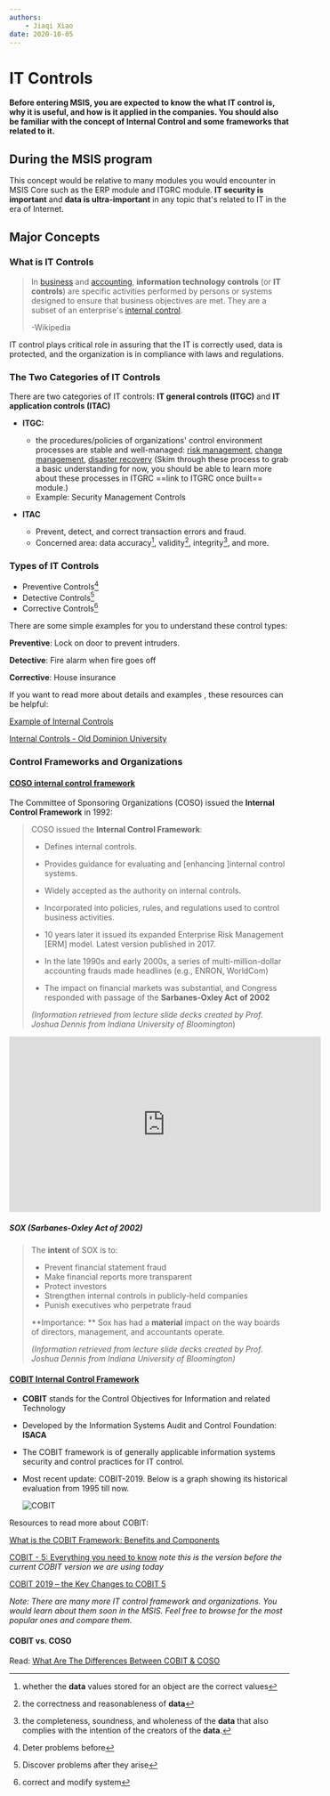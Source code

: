 ```yaml
---
authors:
    - Jiaqi Xiao
date: 2020-10-05
---
```


# IT Controls

**Before entering MSIS, you are expected to know the what IT control is, why it is useful, and how is it applied in the companies. You should also be familiar with the concept of Internal Control and some frameworks that related to it.**

## During the MSIS program

This concept would be relative to many modules you would encounter in MSIS Core such as the ERP module and ITGRC module. **IT security is important** and **data is ultra-important** in any topic that's related to IT in the era of Internet.

## Major Concepts

### What is IT Controls

> In [business](https://en.wikipedia.org/wiki/Business) and [accounting](https://en.wikipedia.org/wiki/Accounting), **information technology controls** (or **IT controls**) are specific activities performed by persons or systems designed to ensure that business objectives are met. They are a subset of an enterprise's [internal control](https://en.wikipedia.org/wiki/Internal_control).
>
> -Wikipedia

IT control plays critical role in assuring that the IT is correctly used, data is protected, and the organization is in compliance with laws and regulations.

### The Two Categories of IT Controls

There are two categories of IT controls: **IT general controls (ITGC)** and **IT application controls (ITAC)**

- **ITGC:** 
  - the procedures/policies of organizations' control environment processes are stable and well-managed:  [risk management](https://www.investopedia.com/terms/e/enterprise-risk-management.asp), [change management](https://www.prosci.com/resources/articles/what-is-change-management), [disaster recovery](https://www.vmware.com/topics/glossary/content/disaster-recovery)  (Skim through these process to grab a basic understanding for now, you should be able to learn more about these processes in ITGRC ==link to ITGRC once built== module.)
  - Example: Security Management Controls

- **ITAC**

  - Prevent, detect, and correct transaction errors and fraud.
  - Concerned area: data accuracy[^accuracy], validity[^validity], integrity[^integrity], and more. 

  [^accuracy]: whether the **data** values stored for an object are the correct values
  [^validity]:the correctness and reasonableness of **data**
  [^integrity]:the completeness, soundness, and wholeness of the **data** that also complies with the intention of the creators of the **data**.

### Types of IT Controls

- Preventive Controls[^Preventive]
- Detective Controls[^Detective]
- Corrective Controls[^Corrective]

[^Preventive]:Deter problems before
[^Detective]:Discover problems after they arise
[^Corrective]: correct and modify system

There are some simple examples for you to understand these control types:

**Preventive**: Lock on door to prevent intruders.

**Detective**: Fire alarm when fire goes off

**Corrective**: House insurance

If you want to read more about details and examples , these resources can be helpful:

[Example of Internal Controls](https://smallbusiness.chron.com/examples-internal-controls-57039.html#:~:text=Preventive%20controls%20are%20designed%20to,fraud%20that%20has%20already%20occurred.)

[Internal Controls - Old Dominion University](https://www.odu.edu/about/compliance/internal-auditing/internal-controls#:~:text=Internal%20controls%20are%20detective%2C%20corrective%2C%20or%20preventive%20by%20nature.&text=Corrective%20controls%20are%20designed%20to,occurring%20in%20the%20first%20place.)

### Control Frameworks and Organizations

#### [COSO internal control framework](http://www.coso.org/)

The Committee of Sponsoring Organizations (COSO) issued the **Internal Control Framework** in 1992:

> COSO issued the **Internal Control Framework**:
>
> - Defines internal controls.
>
> - Provides guidance for evaluating and [enhancing ]internal control systems.
>
> - Widely accepted as the authority on internal controls.
>
> - Incorporated into policies, rules, and regulations used to control business activities.
>
> - 10 years later it issued its expanded Enterprise Risk Management [ERM] model. Latest version published in 2017.
>
> - In the late 1990s and early 2000s, a series of multi-million-dollar accounting frauds made headlines (e.g., ENRON, WorldCom)
>
> - The impact on financial markets was substantial, and Congress responded with passage of the **Sarbanes-Oxley Act** **of 2002**
>
> *(Information retrieved from lecture slide decks created by Prof. Joshua Dennis from Indiana University of Bloomington*)

<iframe width="560" height="315" src="https://www.youtube.com/embed/xW9pSAwaeO0" frameborder="0" allow="accelerometer; autoplay; clipboard-write; encrypted-media; gyroscope; picture-in-picture" allowfullscreen></iframe>

##### SOX (Sarbanes-Oxley Act of 2002)

> The **intent** of SOX is to:
>
> - Prevent financial statement fraud
> - Make financial reports more transparent
> - Protect investors
> - Strengthen internal controls in publicly-held companies
> - Punish executives who perpetrate fraud
>
> **Importance: ** Sox has had a **material** impact on the way boards of directors, management, and accountants operate.
>
> *(Information retrieved from lecture slide decks created by Prof. Joshua Dennis from Indiana University of Bloomington)*

#### [COBIT Internal Control Framework](www.isaca.org/resources/cobit)

- **COBIT** stands for the Control Objectives for Information and related Technology 
- Developed by the Information Systems Audit and Control Foundation: **ISACA**

- The COBIT framework is of generally applicable information systems security and control practices for IT control.

- Most recent update: COBIT-2019. Below is a graph showing its historical evaluation from 1995 till now.

  ![COBIT](msis-prep\pic\COBIT2019.png)

Resources to read more about COBIT:

[What is the COBIT Framework: Benefits and Components](https://www.simplilearn.com/what-is-cobit-significance-and-framework-rar309-article)

[COBIT - 5: Everything you need to know](https://www.goodelearning.com/courses/it-governance/cobit-foundation/what-is-cobit-5) *note this is the version before the current COBIT version we are using today*

[COBIT 2019 – the Key Changes to COBIT 5](https://www.joetheitguy.com/cobit-2019-key-changes-cobit-5/)



*Note: There are many more IT control framework and organizations. You would learn about them soon in the MSIS. Feel free to browse for the most popular ones and compare them.*



#### COBIT vs. COSO

Read: [What Are The Differences Between COBIT & COSO](https://reciprocitylabs.com/what-are-the-differences-between-cobit-coso/)

